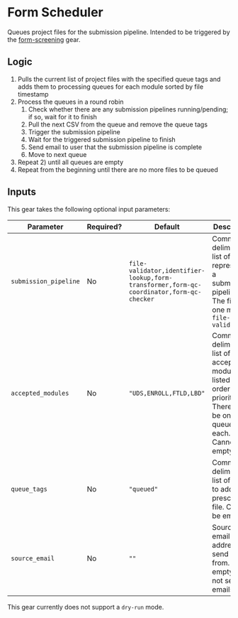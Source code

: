 # Form Scheduler

Queues project files for the submission pipeline. Intended to be triggered by the [form-screening](../form_sreening/index.md) gear.

## Logic

1. Pulls the current list of project files with the specified queue tags and adds them to processing queues for each module sorted by file timestamp
2. Process the queues in a round robin
    1. Check whether there are any submission pipelines running/pending; if so, wait for it to finish
    2. Pull the next CSV from the queue and remove the queue tags 
    3. Trigger the submission pipeline
    4. Wait for the triggered submission pipeline to finish
    5. Send email to user that the submission pipeline is complete
    6. Move to next queue
3. Repeat 2) until all queues are empty
4. Repeat from the beginning until there are no more files to be queued

## Inputs

This gear takes the following optional input parameters:

| Parameter | Required? | Default | Description |
| --------- | --------- | ------- | ----------- |
| `submission_pipeline` | No | `file-validator,identifier-lookup,form-transformer,form-qc-coordinator,form-qc-checker` | Comma-deliminated list of gears representing a submission pipeline. The first one must be `file-validator` |
| `accepted_modules` | No | `"UDS,ENROLL,FTLD,LBD"` | Comma-deliminated list of accepted modules, listed in order of priority. There will be one queue for each. Cannot be empty. |
| `queue_tags` | No | `"queued"` | Comma-deliminated list of tags to add to the prescreened file. Cannot be empty. |
| `source_email` | No | `""` | Source email address to send emails from. If empty will not send emails. |

This gear currently does not support a `dry-run` mode.
